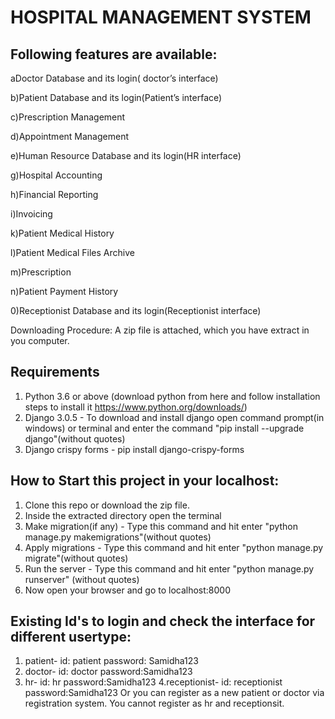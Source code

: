 # HOSPITAL MANAGEMENT SYSTEM

## Following features are available:
aDoctor Database and its login( doctor’s interface)

b)Patient Database and its login(Patient’s interface)

c)Prescription Management

d)Appointment Management

e)Human Resource Database and its login(HR interface)

g)Hospital Accounting

h)Financial Reporting

i)Invoicing

k)Patient Medical History

l)Patient Medical Files Archive

m)Prescription

n)Patient Payment History

0)Receptionist Database and its login(Receptionist interface)

Downloading Procedure:
A zip file is attached, which you have extract in you computer.

## Requirements
1. Python 3.6 or above (download python from here and follow installation steps to install it https://www.python.org/downloads/)
2. Django 3.0.5 - To download and install django open command prompt(in windows) or terminal and enter the command "pip install --upgrade django"(without quotes)
3. Django crispy forms - pip install django-crispy-forms

## How to Start this project in your localhost:
1. Clone this repo or download the zip file.
2. Inside the extracted directory open the terminal
3. Make migration(if any) - Type this command and hit enter "python manage.py makemigrations"(without quotes)
4. Apply migrations - Type this command and hit enter "python manage.py migrate"(without quotes)
5. Run the server - Type this command and hit enter "python manage.py runserver" (without quotes)
6. Now open your browser and go to localhost:8000

## Existing Id's to login and check the interface for different usertype:

1. patient- id: patient
   password: Samidha123
2. doctor- id: doctor
   password:Samidha123
3. hr- id: hr
   password:Samidha123
4.receptionist- id: receptionist
   password:Samidha123
   Or you can register as a new patient or doctor via registration system.
   You cannot register as hr and receptionsit.
